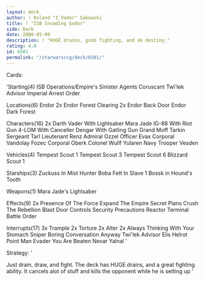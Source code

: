 ```yaml
---
layout: deck
author: ! Roland "I_Vader" Sakowski
title: ! "ISB Invading Endor"
side: Dark
date: 2000-05-09
description: ! "HUGE drains, goob fighting, and ok destiny."
rating: 4.0
id: 6501
permalink: "/starwarsccg/deck/6501/"
---
```

Cards: 

'Starting(4)
ISB Operations/Empire's Sinister Agents
Coruscant
Twi'lek Advisor
Imperial Arrest Order

Locations(6)
Endor
2x Endor Forest Clearing
2x Endor Back Door
Endor Dark Forest

Characters(16)
2x Darth Vader With Lightsaber
Mara Jade
IG-88 With Riot Gun
4-LOM With Canceller
Dengar With Gatling Gun
Grand Moff Tarkin
Sergeant Tarl
Lieutenant Renz
Admiral Ozzel
Officer Evax
Corporal Vandolay
Fozec
Corporal Oberk
Colonel Wullf Yularen
Navy Trooper Vesden

Vehicles(4)
Tempest Scout 1
Tempest Scout 3
Tempest Scout 6
Blizzard Scout 1

Starships(3)
Zuckuss In Mist Hunter
Boba Fett In Slave 1
Bossk in Hound's Tooth

Weapons(1)
Mara Jade's Lightsaber

Effects(9)
2x Presence Of The Force
Expand The Empire
Secret Plans
Crush The Rebellion
Blast Door Controls
Security Precautions
Reactor Terminal
Battle Order

Interrupts(17)
3x Trample
2x Torture
2x Alter
2x Always Thinking With Your Stomach
Sniper
Boring Conversation Anyway
Twi'lek Advisor
Elis Helrot
Point Man
Evader
You Are Beaten
Nevar Yalnal '

Strategy: '

Just drain, draw, and fight.  The deck has HUGE drains, and a great fighting ability.	It cancels alot of stuff and kills the opponent while he is setting up '
